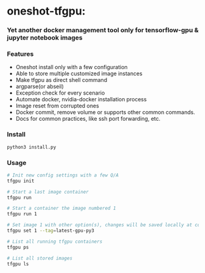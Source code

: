 # oneshot-tfgpu:
### Yet another docker management tool only for tensorflow-gpu & jupyter notebook images
### Features
- Oneshot install only with a few configuration
- Able to store multiple customized image instances
- Make tfgpu as direct shell command 
- argparse(or abseil)
- Exception check for every scenario
- Automate docker, nvidia-docker installation process 
- Image reset from corrupted ones
- Docker commit, remove volume or supports other common commands.
- Docs for common practices, like ssh port forwarding, etc.

### Install
```bash
python3 install.py
```

### Usage
```bash
# Init new config settings with a few Q/A
tfgpu init

# Start a last image container
tfgpu run

# Start a container the image numbered 1
tfgpu run 1

# Set image 1 with other option(s), changes will be saved locally at conf.yaml
tfgpu set 1 --tag=latest-gpu-py3

# List all running tfgpu containers
tfgpu ps

# List all stored images
tfgpu ls
```

